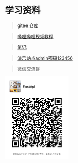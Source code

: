 # 学习资料
> [gitee 仓库](https://gitee.com/binkuolo/fastapi)

> [哔哩哔哩视频教程](https://www.bilibili.com/video/BV13F411u76R)

> [笔记](https://wiki.binkuolo.com)


> [演示站点admin密码123456](http://fastapi.binkuolo.com)

> 微信交流群

<img src="IMG_1175.JPG" alt="微信群定期更新" width="200" height="260" align="bottom" />
